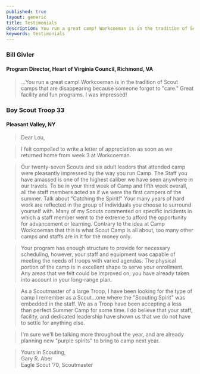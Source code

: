 ```yaml
---
published: true
layout: generic
title: Testimonials
description: You run a great camp! Workcoeman is in the tradition of Scout camps that are disappearing because someone forgot to "care." Great facility and fun programs. I was impressed!
keywords: testimonials
---
```


### Bill Givler
#### Program Director, Heart of Virginia Council, Richmond, VA

> ...You run a great camp! Workcoeman is in the tradition of Scout camps that
> are disappearing because someone forgot to "care." Great facility and fun
> programs. I was impressed!

### Boy Scout Troop 33
#### Pleasant Valley, NY

> Dear Lou,

> I felt compelled to write a letter of appreciation as soon as we returned
> home from week 3 at Workcoeman.

> Our twenty-seven Scouts and six adult leaders that attended camp were
> pleasantly impressed by the way you run Camp. The Staff you have amassed is
> one of the highest caliber we have seen anywhere in our travels. To be in
> your third week of Camp and fifth week overall, all the staff members acted
> as if we were the first campers of the summer. Talk about "Catching the
> Spirit!" Your many years of hard work are reflected in the group of
> individuals you choose to surround yourself with. Many of my Scouts commented
> on specific incidents in which a staff member went to the extreme to afford
> the opportunity for advancement or learning. Contrary to the idea at Camp
> Workcoeman that this is what Scout Camp is all about, too many other camps
> and staffs are in it for the money only.

> Your program has enough structure to provide for necessary scheduling,
> however, your staff and equipment was capable of meeting the needs of troops
> with varied agendas. The physical portion of the camp is in excellent shape
> to serve your enrollment. Any areas that we felt could be improved on; you
> have already taken into account in your long-range plan.

> As a Scoutmaster of a large Troop, I have been looking for the type of camp I
> remember as a Scout...one where the "Scouting Spirit" was embedded in the
> staff. We as a Troop have been accepting a less than perfect Summer Camp for
> some time. I do believe that your staff, facility, and dedicated leadership
> have shown us that we do not have to settle for anything else.

> I'm sure we'll be talking more throughout the year, and are already planning
> new "purple spirits" to bring to camp next year.

> Yours in Scouting,  
> Gary R. Aber  
> Eagle Scout &rsquo;70, Scoutmaster 